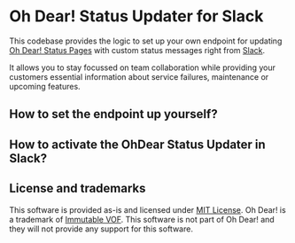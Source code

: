 # Oh Dear! Status Updater for Slack

This codebase provides the logic to set up your own endpoint for updating [Oh Dear! Status Pages](https://ohdear.app/feature/status-pages) with custom status messages right from [Slack](https://www.slack.com).

It allows you to stay focussed on team collaboration while providing your customers essential information about service failures, maintenance or upcoming features.

## How to set the endpoint up yourself?

## How to activate the OhDear Status Updater in Slack?

## License and trademarks

This software is provided as-is and licensed under [MIT License](LICENSE.md). Oh Dear! is a trademark of [Immutable VOF](https://www.immutable.be/). This software is not part of Oh Dear! and they will not provide any support for this software. 